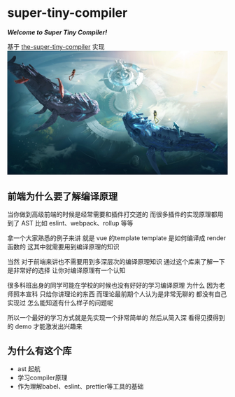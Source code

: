 <!--
 * @Description: 
 * @Author: wsy
 * @Date: 2023-01-05 17:09:08
 * @LastEditTime: 2023-01-05 17:30:59
 * @LastEditors: wsy
-->
# super-tiny-compiler

**_Welcome to Super Tiny Compiler!_**

基于 [the-super-tiny-compiler](https://github.com/jamiebuilds/the-super-tiny-compiler) 实现
![gh_visitors](./public/banner.webp)
## 前端为什么要了解编译原理

当你做到高级前端的时候是经常需要和插件打交道的
而很多插件的实现原理都用到了 AST
比如 eslint、webpack、rollup 等等

拿一个大家熟悉的例子来讲  就是 vue 的template
template 是如何编译成 render 函数的
这其中就需要用到编译原理的知识

当然 对于前端来讲也不需要用到多深层次的编译原理知识
通过这个库来了解一下是非常好的选择 让你对编译原理有一个认知

很多科班出身的同学可能在学校的时候也没有好好的学习编译原理
为什么 因为老师照本宣科 只给你讲理论的东西
而理论最前期个人认为是非常无聊的 都没有自己实现过 怎么能知道有什么样子的问题呢

所以一个最好的学习方式就是先实现一个非常简单的 然后从简入深
看得见摸得到的 demo 才能激发出兴趣来

## 为什么有这个库

- ast 起航
- 学习compiler原理
- 作为理解babel、eslint、prettier等工具的基础
